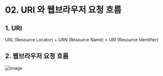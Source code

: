 # 02. URI 와 웹브라우저 요청 흐름
## 1. URI
URL (Resource Locator) + URN (Resource Name) = URI (Resource Identifier)

## 2. 웹브라우저 요청 흐름 
![image](https://user-images.githubusercontent.com/60383031/164022827-ec8da562-ec3a-4d7b-bbc1-46c4e1ac876f.png)
